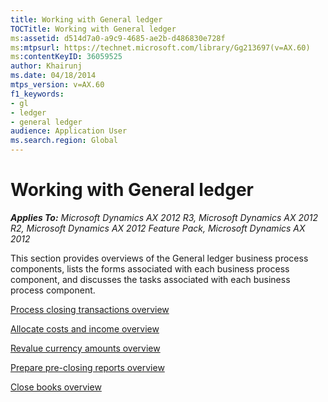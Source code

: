 ```yaml
---
title: Working with General ledger
TOCTitle: Working with General ledger
ms:assetid: d514d7a0-a9c9-4685-ae2b-d486830e728f
ms:mtpsurl: https://technet.microsoft.com/library/Gg213697(v=AX.60)
ms:contentKeyID: 36059525
author: Khairunj
ms.date: 04/18/2014
mtps_version: v=AX.60
f1_keywords:
- gl
- ledger
- general ledger
audience: Application User
ms.search.region: Global
---
```


# Working with General ledger 


_**Applies To:** Microsoft Dynamics AX 2012 R3, Microsoft Dynamics AX 2012 R2, Microsoft Dynamics AX 2012 Feature Pack, Microsoft Dynamics AX 2012_

This section provides overviews of the General ledger business process components, lists the forms associated with each business process component, and discusses the tasks associated with each business process component.

[Process closing transactions overview](process-closing-transactions-overview.md)

[Allocate costs and income overview](allocate-costs-and-income-overview.md)

[Revalue currency amounts overview](revalue-currency-amounts-overview.md)

[Prepare pre-closing reports overview](prepare-pre-closing-reports-overview.md)

[Close books overview](close-books-overview.md)

  


